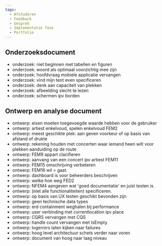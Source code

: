 ```yaml
---
tags:
  - Afstuderen
  - Feedback
  - Gesprek
  - Implementatie fase
  - Portfolio
---
```


## Onderzoeksdocument

- onderzoek: niet beginnen met tabellen en figuren
- onderzoek: woord als optimaal voorzichtig mee zijn
- onderzoek: hoofdvraag mobiele applicatie vervangen
- onderzoek: vind mijn tent even specificeren
- onderzoek: denk aan capaciteit van plekken
- onderzoek: afbeelding slecht te lezen
- onderzoek: schermen ipv borden

## Ontwerp en analyse document

- ontwerp: eisen moeten toegevoegde waarde hebben voor de gebruiker
- ontwerp: artiest enkelvoud, spelen enkelvoud FEM2
- ontwerp: meest geschikte plek: aan geven voorkeur of op basis van afstand of drukte
- ontwerp: rekening houden met concerten waar iemand heen wilt voor plekken aanduiding op de route
- ontwerp: FEM9 appart clacifieren
- ontwerp: aanvang van een concert ipv artiest FEM11
- ontwerp: FEM15 omschrijving verbeteren
- ontwerp: FEM16 wil = gaat.
- ontwerp: dashboard is voor beheerders beschrijven
- ontwerp: welke hoe weg FED2
- ontwerp: NFEM4 aangeven wat 'goed documentatie' en juist testen is.
- ontwerp: (niet alle functionaliteiten) specificeren.
- ontwerp: op basis van UX testen geschikt bevonden zijn
- ontwerp: geen technische data types
- ontwerp: erd containment weghalen bij performance
- ontwerp: user verbinding met currentlocation ipv place
- ontwerp: CQRS vervangen met CQS
- ontwerp: handle count vervangen met IsEmpty
- ontwerp: logerrors laten kijken naar failures
- ontwerp: hoog level architectuur schets verder naar voren
- ontwerp: document van hoog naar laag niveau

